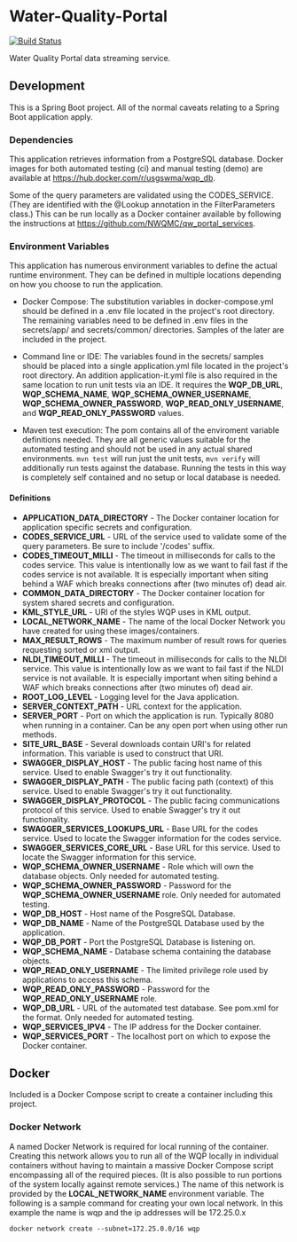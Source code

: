 # Water-Quality-Portal
[![Build Status](https://travis-ci.org/NWQMC/WQP-WQX-Services.svg?branch=master)](https://travis-ci.org/NWQMC/WQP-WQX-Services)

Water Quality Portal data streaming service.

## Development
This is a Spring Boot project. All of the normal caveats relating to a Spring Boot application apply.

### Dependencies
This application retrieves information from a PostgreSQL database. Docker images for both automated testing (ci) and manual testing (demo) are available at https://hub.docker.com/r/usgswma/wqp_db.

Some of the query parameters are validated using the CODES_SERVICE. (They are identified with the @Lookup annotation in the FilterParameters class.) This can be run locally as a Docker container available by following the instructions at https://github.com/NWQMC/qw_portal_services.

### Environment Variables
This application has numerous environment variables to define the actual runtime environment. They can be defined in multiple locations depending on how you choose to run the application.

* Docker Compose: The substitution variables in docker-compose.yml should be defined in a .env file located in the project's root directory. The remaining variables need to be defined in .env files in the secrets/app/ and secrets/common/ directories. Samples of the later are included in the project.

* Command line or IDE: The variables found in the secrets/ samples should be placed into a single application.yml file located in the project's root directory. An addition application-it.yml file is also required in the same location to run unit tests via an IDE. It requires the **WQP_DB_URL**, **WQP_SCHEMA_NAME**, **WQP_SCHEMA_OWNER_USERNAME**, **WQP_SCHEMA_OWNER_PASSWORD**, **WQP_READ_ONLY_USERNAME**, and **WQP_READ_ONLY_PASSWORD** values.

* Maven test execution: The pom contains all of the enviroment variable definitions needed. They are all generic values suitable for the automated testing and should not be used in any actual shared environments. ```mvn test``` will run just the unit tests, ```mvn verify``` will additionally run tests against the database. Running the tests in this way is completely self contained and no setup or local database is needed.

#### Definitions
* **APPLICATION_DATA_DIRECTORY** - The Docker container location for application specific secrets and configuration.
* **CODES_SERVICE_URL** - URL of the service used to validate some of the query parameters. Be sure to include '/codes' suffix.
* **CODES_TIMEOUT_MILLI** - The timeout in milliseconds for calls to the codes service. This value is intentionally low as we want to fail fast if the codes service is not available. It is especially important when siting behind a WAF which breaks connections after (two minutes of) dead air.
* **COMMON_DATA_DIRECTORY** - The Docker container location for system shared secrets and configuration.
* **KML_STYLE_URL** - URI of the styles WQP uses in KML output.
* **LOCAL_NETWORK_NAME** - The name of the local Docker Network you have created for using these images/containers.
* **MAX_RESULT_ROWS** - The maximum number of result rows for queries requesting sorted or xml output.
* **NLDI_TIMEOUT_MILLI** - The timeout in milliseconds for calls to the NLDI service. This value is intentionally low as we want to fail fast if the NLDI service is not available. It is especially important when siting behind a WAF which breaks connections after (two minutes of) dead air.
* **ROOT_LOG_LEVEL** - Logging level for the Java application.
* **SERVER_CONTEXT_PATH** - URL context for the application.
* **SERVER_PORT** - Port on which the application is run. Typically 8080 when running in a container. Can be any open port when using other run methods.
* **SITE_URL_BASE** - Several downloads contain URI's for related information. This variable is used to construct that URI.
* **SWAGGER_DISPLAY_HOST** - The public facing host name of this service. Used to enable Swagger's try it out functionality.
* **SWAGGER_DISPLAY_PATH** - The public facing path (context) of this service. Used to enable Swagger's try it out functionality.
* **SWAGGER_DISPLAY_PROTOCOL** - The public facing communications protocol of this service. Used to enable Swagger's try it out functionality.
* **SWAGGER_SERVICES_LOOKUPS_URL** - Base URL for the codes service. Used to locate the Swagger information for the codes service.
* **SWAGGER_SERVICES_CORE_URL** - Base URL for this service. Used to locate the Swagger information for this service.
* **WQP_SCHEMA_OWNER_USERNAME** - Role which will own the database objects. Only needed for automated testing.
* **WQP_SCHEMA_OWNER_PASSWORD** - Password for the **WQP_SCHEMA_OWNER_USERNAME** role. Only needed for automated testing.
* **WQP_DB_HOST** - Host name of the PosgreSQL Database.
* **WQP_DB_NAME** - Name of the PostgreSQL Database used by the application.
* **WQP_DB_PORT** - Port the PostgreSQL Database is listening on.
* **WQP_SCHEMA_NAME** - Database schema containing the database objects.
* **WQP_READ_ONLY_USERNAME** - The limited privilege role used by applications to access this schema.
* **WQP_READ_ONLY_PASSWORD** - Password for the **WQP_READ_ONLY_USERNAME** role.
* **WQP_DB_URL** - URL of the automated test database. See pom.xml for the format. Only needed for automated testing.
* **WQP_SERVICES_IPV4** - The IP address for the Docker container.
* **WQP_SERVICES_PORT** - The localhost port on which to expose the Docker container.

## Docker
Included is a Docker Compose script to create a container including this project.

### Docker Network
A named Docker Network is required for local running of the container. Creating this network allows you to run all of the WQP locally in individual containers without having to maintain a massive Docker Compose script encompassing all of the required pieces. (It is also possible to run portions of the system locally against remote services.) The name of this network is provided by the __LOCAL_NETWORK_NAME__ environment variable. The following is a sample command for creating your own local network. In this example the name is wqp and the ip addresses will be 172.25.0.x

```
docker network create --subnet=172.25.0.0/16 wqp
```
